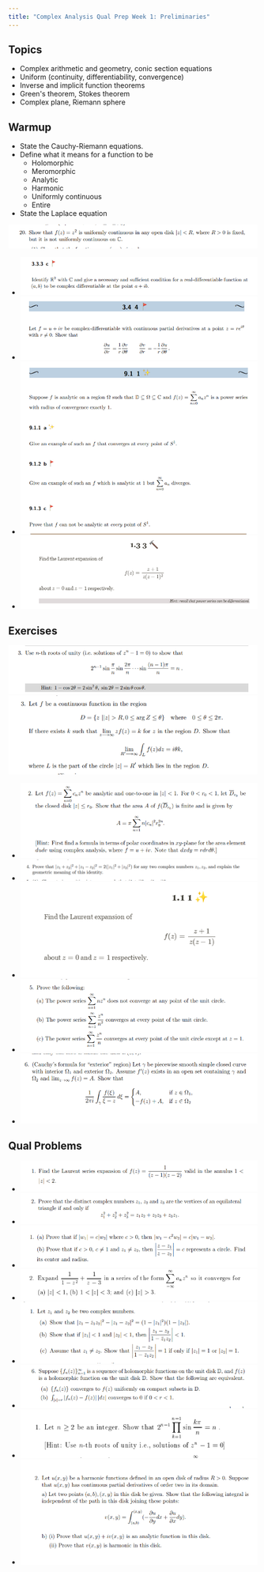 ```yaml
---
title: "Complex Analysis Qual Prep Week 1: Preliminaries"
---
```



## Topics

-   Complex arithmetic and geometry, conic section equations
-   Uniform (continuity, differentiability, convergence)
-   Inverse and implicit function theorems
-   Green's theorem, Stokes theorem
-   Complex plane, Riemann sphere

## Warmup

- State the Cauchy-Riemann equations.
- Define what it means for a function to be 
	- Holomorphic
	- Meromorphic
	- Analytic
	- Harmonic
	- Uniformly continuous
	- Entire
- State the Laplace equation

![](../../attachments/Pasted%20image%2020210517025125.png)
- ![](../../attachments/Pasted%20image%2020210517022935.png)
- ![](../../attachments/Pasted%20image%2020210517022946.png)
- ![](../../attachments/Pasted%20image%2020210517023232.png)
- ![](../../attachments/Pasted%20image%2020210517023424.png)

## Exercises
![](../../attachments/Pasted%20image%2020210517025227.png)
![](../../attachments/Pasted%20image%2020210517025152.png)
- ![](../../attachments/Pasted%20image%2020210517024749.png)
- ![](../../attachments/Pasted%20image%2020210517024557.png)
- ![](../../attachments/Pasted%20image%2020210517023333.png)
- ![](../../attachments/Pasted%20image%2020210517024431.png)
- ![](../../attachments/Pasted%20image%2020210517024807.png)

## Qual Problems

- ![](../../attachments/Pasted%20image%2020210517025502.png)
- ![](../../attachments/Pasted%20image%2020210517025442.png)
- ![](../../attachments/Pasted%20image%2020210517025425.png)
- ![](../../attachments/Pasted%20image%2020210517025358.png)
- ![](../../attachments/Pasted%20image%2020210517025303.png)
- ![](../../attachments/Pasted%20image%2020210517025326.png)
- ![](../../attachments/Pasted%20image%2020210517025347.png)
- ![](../../attachments/Pasted%20image%2020210517025558.png)